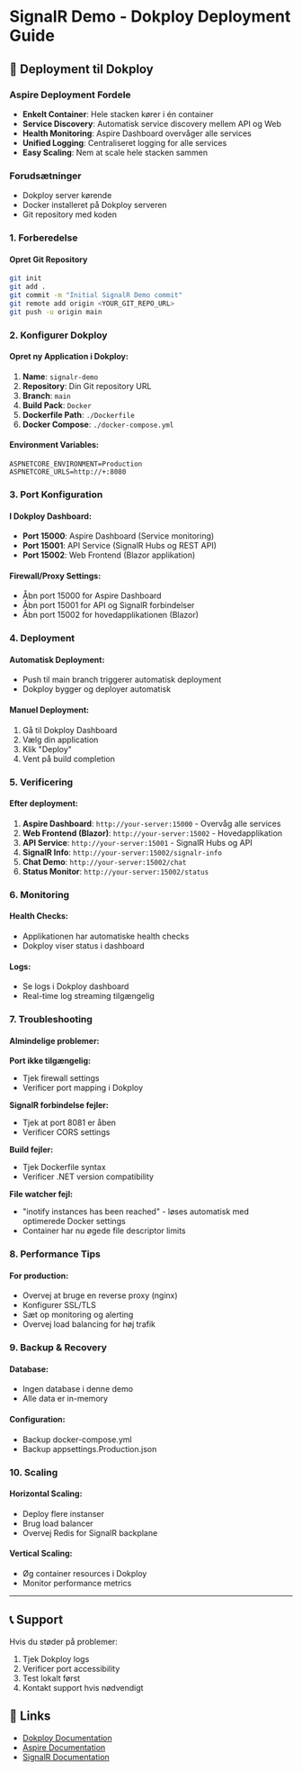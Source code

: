 # SignalR Demo - Dokploy Deployment Guide

## 🚀 Deployment til Dokploy

### Aspire Deployment Fordele
- **Enkelt Container**: Hele stacken kører i én container
- **Service Discovery**: Automatisk service discovery mellem API og Web
- **Health Monitoring**: Aspire Dashboard overvåger alle services
- **Unified Logging**: Centraliseret logging for alle services
- **Easy Scaling**: Nem at scale hele stacken sammen

### Forudsætninger
- Dokploy server kørende
- Docker installeret på Dokploy serveren
- Git repository med koden

### 1. Forberedelse

#### Opret Git Repository
```bash
git init
git add .
git commit -m "Initial SignalR Demo commit"
git remote add origin <YOUR_GIT_REPO_URL>
git push -u origin main
```

### 2. Konfigurer Dokploy

#### Opret ny Application i Dokploy:
1. **Name**: `signalr-demo`
2. **Repository**: Din Git repository URL
3. **Branch**: `main`
4. **Build Pack**: `Docker`
5. **Dockerfile Path**: `./Dockerfile`
6. **Docker Compose**: `./docker-compose.yml`

#### Environment Variables:
```
ASPNETCORE_ENVIRONMENT=Production
ASPNETCORE_URLS=http://+:8080
```

### 3. Port Konfiguration

#### I Dokploy Dashboard:
- **Port 15000**: Aspire Dashboard (Service monitoring)
- **Port 15001**: API Service (SignalR Hubs og REST API)
- **Port 15002**: Web Frontend (Blazor applikation)

#### Firewall/Proxy Settings:
- Åbn port 15000 for Aspire Dashboard
- Åbn port 15001 for API og SignalR forbindelser
- Åbn port 15002 for hovedapplikationen (Blazor)

### 4. Deployment

#### Automatisk Deployment:
- Push til main branch triggerer automatisk deployment
- Dokploy bygger og deployer automatisk

#### Manuel Deployment:
1. Gå til Dokploy Dashboard
2. Vælg din application
3. Klik "Deploy"
4. Vent på build completion

### 5. Verificering

#### Efter deployment:
1. **Aspire Dashboard**: `http://your-server:15000` - Overvåg alle services
2. **Web Frontend (Blazor)**: `http://your-server:15002` - Hovedapplikation
3. **API Service**: `http://your-server:15001` - SignalR Hubs og API
4. **SignalR Info**: `http://your-server:15002/signalr-info`
5. **Chat Demo**: `http://your-server:15002/chat`
6. **Status Monitor**: `http://your-server:15002/status`

### 6. Monitoring

#### Health Checks:
- Applikationen har automatiske health checks
- Dokploy viser status i dashboard

#### Logs:
- Se logs i Dokploy dashboard
- Real-time log streaming tilgængelig

### 7. Troubleshooting

#### Almindelige problemer:

**Port ikke tilgængelig:**
- Tjek firewall settings
- Verificer port mapping i Dokploy

**SignalR forbindelse fejler:**
- Tjek at port 8081 er åben
- Verificer CORS settings

**Build fejler:**
- Tjek Dockerfile syntax
- Verificer .NET version compatibility

**File watcher fejl:**
- "inotify instances has been reached" - løses automatisk med optimerede Docker settings
- Container har nu øgede file descriptor limits

### 8. Performance Tips

#### For production:
- Overvej at bruge en reverse proxy (nginx)
- Konfigurer SSL/TLS
- Sæt op monitoring og alerting
- Overvej load balancing for høj trafik

### 9. Backup & Recovery

#### Database:
- Ingen database i denne demo
- Alle data er in-memory

#### Configuration:
- Backup docker-compose.yml
- Backup appsettings.Production.json

### 10. Scaling

#### Horizontal Scaling:
- Deploy flere instanser
- Brug load balancer
- Overvej Redis for SignalR backplane

#### Vertical Scaling:
- Øg container resources i Dokploy
- Monitor performance metrics

---

## 📞 Support

Hvis du støder på problemer:
1. Tjek Dokploy logs
2. Verificer port accessibility
3. Test lokalt først
4. Kontakt support hvis nødvendigt

## 🔗 Links

- [Dokploy Documentation](https://dokploy.com/docs)
- [Aspire Documentation](https://learn.microsoft.com/en-us/dotnet/aspire/)
- [SignalR Documentation](https://learn.microsoft.com/en-us/aspnet/core/signalr/)
